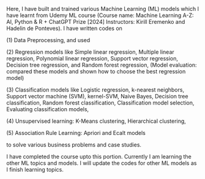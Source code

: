 Here, I have built and trained various Machine Learning (ML) models which I have learnt from Udemy ML course (Course name: Machine Learning A-Z: AI, Python & R + ChatGPT Prize [2024] Instructors: Kirill Eremenko and Hadelin de Ponteves). I have written codes on 

(1) Data Preprocessing, and used 

(2) Regression models like Simple linear regression, Multiple linear regression, Polynomial linear regression, Support vector regression, Decision tree regression, and Random forest regression, (Model evaluation: compared these models and shown how to choose the best regression model)

(3) Classification models like Logistic regression, k-nearest neighbors, Support vector machine (SVM), kernel-SVM, Naive Bayes, Decision tree classification, Random forest classification, Classification model selection, Evaluating classification models, 

(4) Unsupervised learning: K-Means clustering, Hierarchical clustering, 

(5) Association Rule Learning: Apriori and Ecalt models

to solve various business problems and case studies. 

I have completed the course upto this portion. Currently I am learning the other ML topics and models. I will update the codes for other ML models as I finish learning topics.
